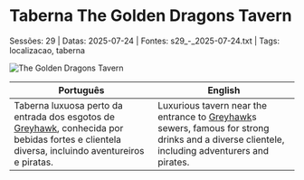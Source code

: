 
# Taberna The Golden Dragons Tavern

Sessões: 29 | Datas: 2025-07-24 | Fontes: s29_-_2025-07-24.txt | Tags: localizacao, taberna

![The Golden Dragons Tavern](assets/location/location_blank.png)

| Português | English |
|-----------|---------|
| Taberna luxuosa perto da entrada dos esgotos de [Greyhawk](free_city_of_greyhawk.md), conhecida por bebidas fortes e clientela diversa, incluindo aventureiros e piratas. | Luxurious tavern near the entrance to [Greyhawk](free_city_of_greyhawk.md)s sewers, famous for strong drinks and a diverse clientele, including adventurers and pirates. |


